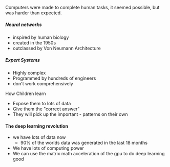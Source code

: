 Computers were made to complete human tasks, it seemed possible, but was harder than expected.

##### Neural networks
- inspired by human biology
- created in the 1950s
- outclassed by Von Neumann Architecture

##### Expert Systems
- Highly complex
- Programmed by hundreds of engineers
- don't work comprehensively

How Children learn
- Expose them to lots of data
- Give them the "correct answer"
- They will pick up the important - patterns on their own

#### The deep learning revolution
- we have lots of data now
	- 90% of the worlds data was generated in the last 18 months
- We have lots of computing power
- We can use the matrix math acceleration of the gpu to do deep learning good
